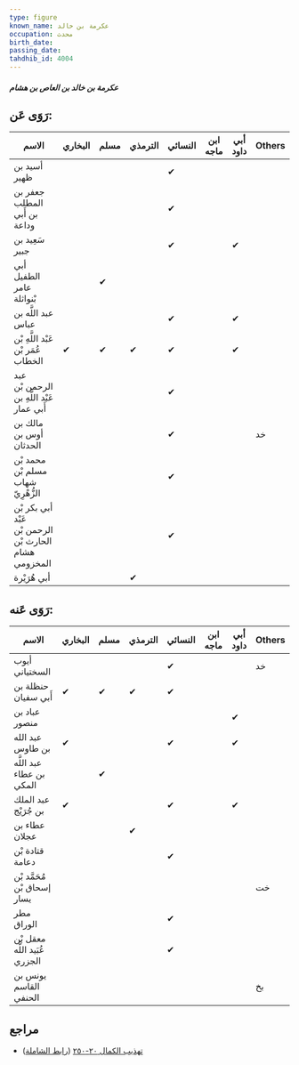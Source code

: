```yaml
---
type: figure
known_name: عكرمة بن خالد
occupation: محدث
birth_date:
passing_date:
tahdhib_id: 4004
---
```

##### عكرمة بن خالد بن العاص بن هشام

## رَوَى عَن:
| الاسم                                                 | البخاري | مسلم | الترمذي | النسائي | ابن ماجه | أبي داود | Others |
| ----------------------------------------------------- | ------- | ---- | ------- | ------- | -------- | -------- | ------ |
| أسيد بن ظهير                                          |         |      |         | ✔       |          |          |        |
| جعفر بن المطلب بن أَبي وداعة                          |         |      |         | ✔       |          |          |        |
| سَعِيد بن جبير                                        |         |      |         | ✔       |          | ✔        |        |
| أبي الطفيل عامر بْنواثلة                              |         | ✔    |         |         |          |          |        |
| عبد اللَّه بن عباس                                    |         |      |         | ✔       |          | ✔        |        |
| عَبْد اللَّهِ بْن عُمَر بْن الخطاب                    | ✔       | ✔    | ✔       | ✔       |          | ✔        |        |
| عبد الرحمن بْن عَبْد اللَّهِ بن أَبي عمار             |         |      |         | ✔       |          |          |        |
| مالك بن أوس بن الحدثان                                |         |      |         | ✔       |          |          | خد     |
| محمد بْن مسلم بْن شهاب الزُّهْرِيّ                    |         |      |         | ✔       |          |          |        |
| أبي بكر بْن عَبْد الرحمن بْن الحارث بْن هشام المخزومي |         |      |         | ✔       |          |          |        |
| أبي هُرَيْرة                                          |         |      | ✔       |         |          |          |        |
## رَوَى عَنه:
| الاسم                         | البخاري | مسلم | الترمذي | النسائي | ابن ماجه | أبي داود | Others |
| ----------------------------- | ------- | ---- | ------- | ------- | -------- | -------- | ------ |
| أيوب السختياني                |         |      |         | ✔       |          |          | خد     |
| حنظلة بن أَبي سفيان           | ✔       | ✔    | ✔       | ✔       |          |          |        |
| عباد بن منصور                 |         |      |         |         |          | ✔        |        |
| عبد الله بن طاوس              | ✔       |      |         | ✔       |          | ✔        |        |
| عبد اللَّه بن عطاء المكي      |         | ✔    |         |         |          |          |        |
| عبد الملك بن جُرَيْج          | ✔       |      |         | ✔       |          | ✔        |        |
| عطاء بن عجلان                 |         |      | ✔       |         |          |          |        |
| قتادة بْن دعامة               |         |      |         | ✔       |          |          |        |
| مُحَمَّد بْن إسحاق بْن يسار   |         |      |         |         |          |          | خت     |
| مطر الوراق                    |         |      |         | ✔       |          |          |        |
| معقل بْن عُبَيد اللَّه الجزري |         |      |         | ✔       |          |          |        |
| يونس بن القاسم الحنفي         |         |      |         |         |          |          | بخ     |
## مراجع
- [تهذيب الكمال ٢٠-٢٥٠](obsidian://open?vault=Tahdhib-al-Kamal&file=Figures/٤٠٠٤-عكرمة%20بن%20خالد%20بن%20العاص%20بن%20هشام) ([رابط الشاملة](https://shamela.ws/book/3722/10380))